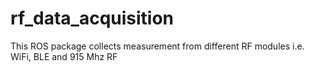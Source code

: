 # rf_data_acquisition
This ROS package collects measurement from different RF modules i.e. WiFi, BLE and 915 Mhz RF
